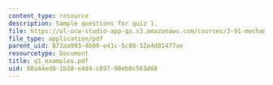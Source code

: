 ```yaml
---
content_type: resource
description: Sample questions for quiz 1.
file: https://ol-ocw-studio-app-qa.s3.amazonaws.com/courses/3-91-mechanical-behavior-of-plastics-spring-2007/88a44ed01b38e4d4c69790eb0c563d68_q1_examples.pdf
file_type: application/pdf
parent_uid: 872aa993-4b09-e41c-5c80-12a4d81477ae
resourcetype: Document
title: q1_examples.pdf
uid: 88a44ed0-1b38-e4d4-c697-90eb0c563d68
---
```

